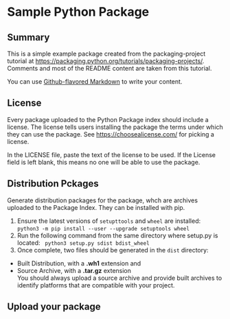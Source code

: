 # Sample Python Package

## Summary
This is a simple example package created from the packaging-project tutorial at https://packaging.python.org/tutorials/packaging-projects/. <br>
Comments and most of the README content are taken from this tutorial.

You can use
[Github-flavored Markdown](https://guides.github.com/features/mastering-markdown/)
to write your content.

## License
Every package uploaded to the Python Package index should include a license. The license tells users installing the package the terms under which they can use the package. See  https://choosealicense.com/ for picking a license. <br>

In the LICENSE file, paste the text of the license to be used. If the License field is left blank, this means no one will be able to use the package.

## Distribution Pckages
Generate distribution packages for the package, whch are archives uploaded to the Package Index. They can be installed with pip. <br>
1. Ensure the latest versions of `setupttools` and `wheel` are installed:
```python3 -m pip install --user --upgrade setuptools wheel```
2. Run the following command from the same directory where setup.py is located:
``` python3 setup.py sdist bdist_wheel```
3. Once complete, two files should be generated in the `dist` directory: <br>
* Built Distribution, with a **.wh1** extension and 
* Source Archive, with a **.tar.gz** extension<br>
You should always upload a source archive and provide built archives to identify platforms that are compatible with your project.

## Upload your package